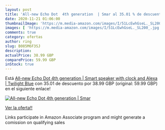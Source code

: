 ```yaml
---
layout: post
title: 'All-new Echo Dot  4th generation  | Smar al 35.01 % de descuento'
date: 2020-11-21 01:06:00
thumbnailImage: 'https://m.media-amazon.com/images/I/51LcEwhGseL._SL200_.jpg'
images: [ 'https://m.media-amazon.com/images/I/51LcEwhGseL._SL200_.jpg' ]
comments: true
category: ofertas
author: ring
slug: B085M6F3SJ
description:
actualPrice: 38.99 GBP
comparePrice: 59.99 GBP
inStock: true
---
```


Está [All-new Echo Dot  4th generation  | Smart speaker with clock and Alexa | Twilight Blue](https://www.amazon.co.uk/dp/B085M6F3SJ/?tag=tolees0a-21) con 35.01 de descuento por 38.99 GBP (original: 59.99 GBP) en el siguiente enlace!

[![All-new Echo Dot  4th generation  | Smar](https://m.media-amazon.com/images/I/51LcEwhGseL._SL200_.jpg)](https://www.amazon.co.uk/dp/B085M6F3SJ/?tag=tolees0a-21)

[Ver la oferta!!](https://www.amazon.co.uk/dp/B085M6F3SJ/?tag=tolees0a-21)

Links participate in Amazon Associate program and might generate a comission on qualifying sales


